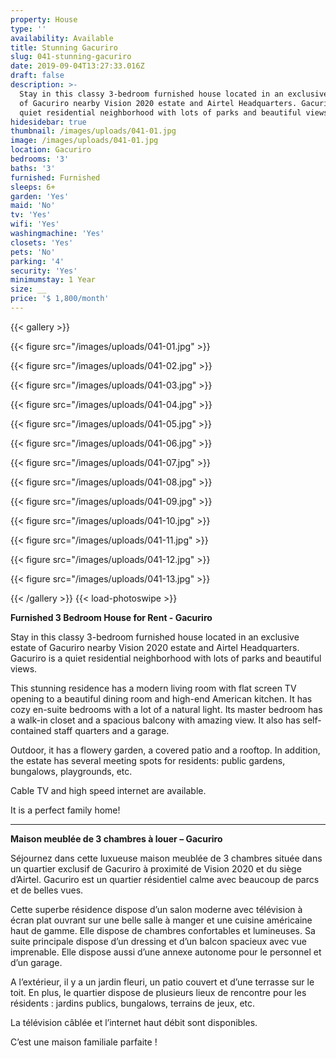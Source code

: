 ```yaml
---
property: House
type: ''
availability: Available
title: Stunning Gacuriro
slug: 041-stunning-gacuriro
date: 2019-09-04T13:27:33.016Z
draft: false
description: >-
  Stay in this classy 3-bedroom furnished house located in an exclusive estate
  of Gacuriro nearby Vision 2020 estate and Airtel Headquarters. Gacuriro is a
  quiet residential neighborhood with lots of parks and beautiful views.
hidesidebar: true
thumbnail: /images/uploads/041-01.jpg
image: /images/uploads/041-01.jpg
location: Gacuriro
bedrooms: '3'
baths: '3'
furnished: Furnished
sleeps: 6+
garden: 'Yes'
maid: 'No'
tv: 'Yes'
wifi: 'Yes'
washingmachine: 'Yes'
closets: 'Yes'
pets: 'No'
parking: '4'
security: 'Yes'
minimumstay: 1 Year
size: __
price: '$ 1,800/month'
---
```

{{< gallery >}} 

{{< figure src="/images/uploads/041-01.jpg" >}} 

{{< figure src="/images/uploads/041-02.jpg" >}}

 {{< figure src="/images/uploads/041-03.jpg" >}} 

{{< figure src="/images/uploads/041-04.jpg" >}}

{{< figure src="/images/uploads/041-05.jpg" >}}

 {{< figure src="/images/uploads/041-06.jpg" >}}

 {{< figure src="/images/uploads/041-07.jpg" >}}

 {{< figure src="/images/uploads/041-08.jpg" >}}

{{< figure src="/images/uploads/041-09.jpg" >}} 

{{< figure src="/images/uploads/041-10.jpg" >}}

 {{< figure src="/images/uploads/041-11.jpg" >}} 

{{< figure src="/images/uploads/041-12.jpg" >}}

{{< figure src="/images/uploads/041-13.jpg" >}}

 {{< /gallery >}} {{< load-photoswipe >}}

**Furnished 3 Bedroom House for Rent - Gacuriro** 

Stay in this classy 3-bedroom furnished house located in an exclusive estate of Gacuriro nearby Vision 2020 estate and Airtel Headquarters. Gacuriro is a quiet residential neighborhood with lots of parks and beautiful views.

This stunning residence has a modern living room with flat screen TV opening to a beautiful dining room and high-end American kitchen. It has cozy en-suite bedrooms with a lot of a natural light. Its master bedroom has a walk-in closet and a spacious balcony with amazing view. It also has self-contained staff quarters and a garage.

Outdoor, it has a flowery garden, a covered patio and a rooftop. In addition, the estate has several meeting spots for residents: public gardens, bungalows, playgrounds, etc.

Cable TV and high speed internet are available.

It is a perfect family home!

- - -

**Maison meublée de 3 chambres à louer – Gacuriro**

Séjournez dans cette luxueuse maison meublée de 3 chambres située dans un quartier exclusif de Gacuriro à proximité de Vision 2020 et du siège d’Airtel. Gacuriro est un quartier résidentiel calme avec beaucoup de parcs et de belles vues.

Cette superbe résidence dispose d’un salon moderne avec télévision à écran plat ouvrant sur une belle salle à manger et une cuisine américaine haut de gamme. Elle dispose de chambres confortables et lumineuses. Sa suite principale dispose d’un dressing et d’un balcon spacieux avec vue imprenable. Elle dispose aussi d’une annexe autonome pour le personnel et d’un garage.

A l’extérieur, il y a un jardin fleuri, un patio couvert et d’une terrasse sur le toit. En plus, le quartier dispose de plusieurs lieux de rencontre pour les résidents : jardins publics, bungalows, terrains de jeux, etc.

La télévision câblée et l’internet haut débit sont disponibles.

C’est une maison familiale parfaite !
